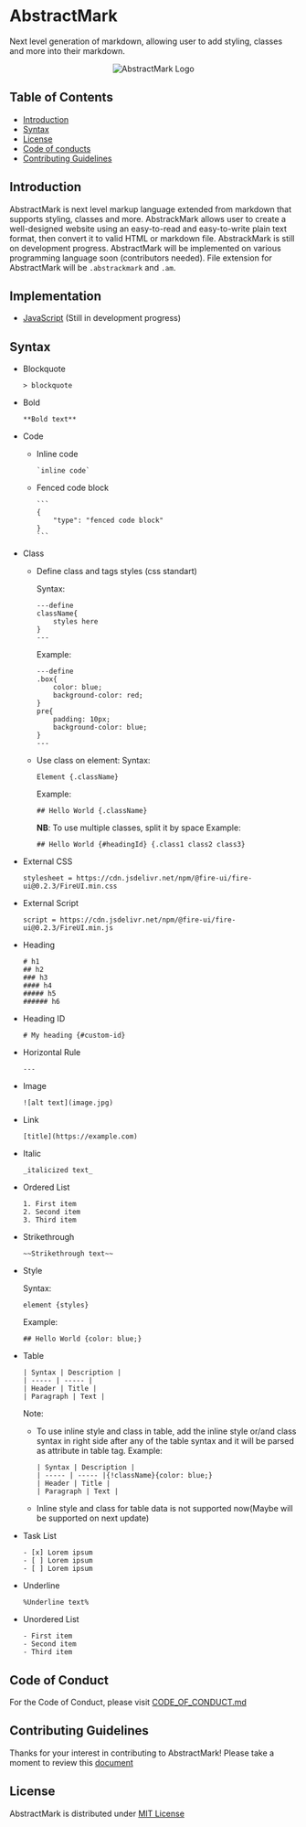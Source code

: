 # AbstractMark
Next level generation of markdown, allowing user to add styling, classes and more into their markdown.

<div align = "center">

![AbstractMark Logo](https://drive.google.com/uc?export=view&id=1PSOt4T7CVOBgtbCWa0m3YBYjojlFZX-U)

</div>

## Table of Contents
- [Introduction](#introduction)
- [Syntax](#syntax)
- [License](#license)
- [Code of conducts](#code-of-conduct)
- [Contributing Guidelines](#contributing-guidelines)

## Introduction
AbstractMark is next level markup language extended from markdown that supports styling, classes and more. AbstrackMark allows user to create a well-designed website using an easy-to-read and easy-to-write plain text format, then convert it to valid HTML or markdown file. AbstrackMark is still on development progress. AbstractMark will be implemented on various programming language soon (contributors needed). File extension for AbstractMark will be `.abstrackmark` and `.am`. 

## Implementation
- [JavaScript](https://github.com/abstractmark/javascript) (Still in development progress)

## Syntax
- Blockquote
    ```
    > blockquote
    ```
- Bold
    ```
    **Bold text**
    ```
- Code
    - Inline code
        ```
        `inline code`
        ```
    - Fenced code block
        ````
        ```
        {
            "type": "fenced code block"
        }
        ```
        ````
- Class
    - Define class and tags styles (css standart)
        
        Syntax:
        ```
        ---define
        className{
            styles here
        }
        ---
        ```
        
        Example:
        ```
        ---define
        .box{
            color: blue;
            background-color: red;
        }
        pre{
            padding: 10px;
            background-color: blue;
        }
        ---
        ```
    - Use class on element:
        Syntax:
        ```
        Element {.className}
        ```
        Example:
        ```
        ## Hello World {.className}
        ```
        **NB**: To use multiple classes, split it by space
        Example: 
        ```
        ## Hello World {#headingId} {.class1 class2 class3}
        ```
- External CSS
    ```
    stylesheet = https://cdn.jsdelivr.net/npm/@fire-ui/fire-ui@0.2.3/FireUI.min.css
    ```
- External Script
    ```
    script = https://cdn.jsdelivr.net/npm/@fire-ui/fire-ui@0.2.3/FireUI.min.js
    ```
- Heading
    ```
    # h1
    ## h2
    ### h3
    #### h4
    ##### h5
    ###### h6
    ```
- Heading ID
    ```
    # My heading {#custom-id}
    ```
- Horizontal Rule
    ```
    ---
    ```
- Image
    ```
    ![alt text](image.jpg)
    ```
- Link
    ```
    [title](https://example.com)
    ```
- Italic
    ```
    _italicized text_
    ```
- Ordered List
    ```
    1. First item
    2. Second item
    3. Third item
    ```
- Strikethrough
    ```
    ~~Strikethrough text~~
    ```
- Style

    Syntax:
    ```
    element {styles}
    ```

    Example:
    ```
    ## Hello World {color: blue;}
    ```
- Table
    ```
    | Syntax | Description |
    | ----- | ----- |
    | Header | Title |
    | Paragraph | Text |
    ```
    Note:
    - To use inline style and class in table, add the inline style or/and class syntax in right side after any of the table syntax and it will be parsed as attribute in table tag.
        Example:
        ```
        | Syntax | Description |
        | ----- | ----- |{!className}{color: blue;}
        | Header | Title |
        | Paragraph | Text |
        ```
    - Inline style and class for table data is not supported now(Maybe will be supported on next update)
- Task List
    ```
    - [x] Lorem ipsum
    - [ ] Lorem ipsum
    - [ ] Lorem ipsum
    ```
- Underline
    ```
    %Underline text%
    ```
- Unordered List
    ```
    - First item
    - Second item
    - Third item
    ```

## Code of Conduct
For the Code of Conduct, please visit [CODE_OF_CONDUCT.md](CODE_OF_CONDUCT.md)

## Contributing Guidelines
Thanks for your interest in contributing to AbstractMark! Please take a moment to review this [document](CONTRIBUTING.md)

## License
AbstractMark is distributed under [MIT License](LICENSE)